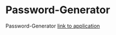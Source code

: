 # Password-Generator
Password-Generator
[link to application](https://joesmall37.github.io/Password-Generator/)
